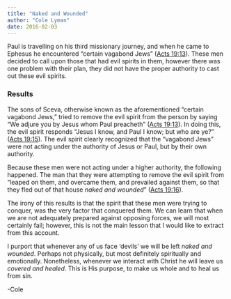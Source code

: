 ```yaml
---
title: "Naked and Wounded"
author: "Cole Lyman"
date: 2016-02-03
---
```


Paul is travelling on his third missionary journey, and when he came to Ephesus he encountered “certain vagabond Jews” ([Acts 19:13](https://lds.org/scriptures/nt/acts/19.13#12)). These men decided to call upon those that had evil spirits in them, however there was one problem with their plan, they did not have the proper authority to cast out these evil spirits.


### Results

The sons of Sceva, otherwise known as the aforementioned “certain vagabond Jews,” tried to remove the evil spirit from the person by saying “We adjure you by Jesus whom Paul preacheth” ([Acts 19:13](https://lds.org/scriptures/nt/acts/19.13#12)). In doing this, the evil spirit responds “Jesus I know, and Paul I know; but who are ye?” ([Acts 19:15](https://lds.org/scriptures/nt/acts/19.15#14)). The evil spirit clearly recognized that the “vagabond Jews” were not acting under the authority of Jesus or Paul, but by their own authority.

Because these men were not acting under a higher authority, the following happened. The man that they were attempting to remove the evil spirit from “leaped on them, and overcame them, and prevailed against them, so that they fled out of that house _naked and wounded_” ([Acts 19:16](https://lds.org/scriptures/nt/acts/19.16#15)).

The irony of this results is that the spirit that these men were trying to conquer, was the very factor that conquered them. We can learn that when we are not adequately prepared against opposing forces, we will most certainly fail; however, this is not the main lesson that I would like to extract from this account.

I purport that whenever any of us face ‘devils’ we will be left _naked and wounded_. Perhaps not physically, but most definitely spiritually and emotionally. Nonetheless, whenever we interact with Christ he will leave us _covered and healed_. This is His purpose, to make us whole and to heal us from sin.

-Cole
